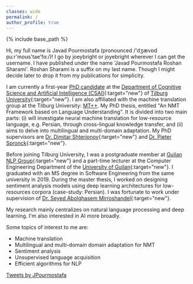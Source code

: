 ```yaml
---
classes: wide
permalink: /
author_profile: true
---
```

{% include base_path %}

Hi, my full name is Javad Pourmostafa (pronounced /'dʒævɒd puːr'moʊs'tae'fɑː/)! I go by joeybright or joyebright wherever I can get the username. I have published under the name 'Javad Pourmostafa Roshan Sharami'. Roshan Sharami is a suffix on my last name. Though I might decide later to drop it from my publications for simplicity.

I am currently a first-year [PhD candidate](https://www.tilburguniversity.edu/staff/j-pourmostafa) at the [Department of Cognitive Science and Artificial Intelligence (CSAI)](https://csai.nl){:target="new"} of [Tilburg University](https://www.tilburguniversity.edu/){:target="new"}. I am also affiliated with the machine translation group at the Tilburg University: [MT++](https://twitter.com/MT_TilburgUni). My PhD thesis, entitled "An NMT Framework based on Language Understanding". It is divided into two main parts: (i) will investigate neural machine translation for low-resource language, e.g. Persian, through cross-lingual knowledge transfer, and (ii) aims to delve into multilingual and multi-domain adaptation. My PhD supervisors are [Dr. Dimitar Shterionov](https://ilk.uvt.nl/~shterion/){:target="new"} and [Dr. Pieter Spronck](https://www.spronck.net/){:target="new"}.

Before joining Tilburg University, I was a postgraduate member at [Guilan NLP Group](https://nlp.guilan.ac.ir){:target="new"} and a part-time lecturer at the Computer Engineering Department of the [University of Guilan](https://guilan.ac.ir/en/home){:target="new"}. I graduated with an MS degree in Software Engineering from the same university in 2019. During the master thesis, I worked on designing sentiment analysis models using deep learning architectures for low-resources corpora (case-study: Persian). I was fortunate to work under supervision of [Dr. Seyed Abolghasem Mirroshandel](https://guilan.ac.ir/en/~mirroshandel){:target="new"}.

My research mainly centralizes on natural language processing and deep learning. I'm also interested in AI more broadly.

Some topics of interest to me are:

-   Machine translation
-   Multilingual and multi-domain domain adaptation for NMT
-   Sentiment analysis
-   Unsupervised language acquisition
-   Efficient algorithms for NLP


<a class="twitter-timeline" data-lang="en" data-width="500" data-height="500" data-theme="light" href="https://twitter.com/JPourmostafa?ref_src=twsrc%5Etfw">Tweets by JPourmostafa</a> <script async src="https://platform.twitter.com/widgets.js" charset="utf-8"></script>
